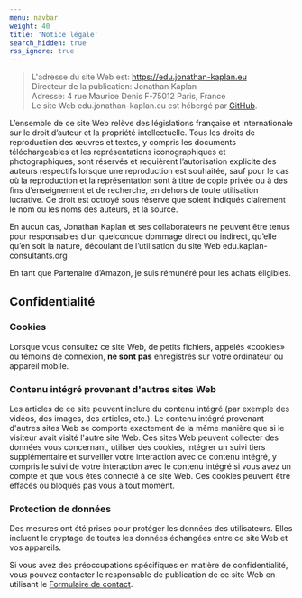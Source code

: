 ```yaml
---
menu: navbar
weight: 40
title: 'Notice légale'
search_hidden: true
rss_ignore: true
---
```

>L'adresse du site Web est: https://edu.jonathan-kaplan.eu  
>Directeur de la publication: Jonathan Kaplan  
>Adresse: 4 rue Maurice Denis F-75012 Paris, France  
>Le site Web edu.jonathan-kaplan.eu est hébergé par [GitHub](https://github.com/).

L’ensemble de ce site Web relève des législations française et internationale sur le droit d’auteur et la propriété intellectuelle. Tous les droits de reproduction des œuvres et textes, y compris les documents téléchargeables et les représentations iconographiques et photographiques, sont réservés et requièrent l’autorisation explicite des auteurs respectifs lorsque une reproduction est souhaitée, sauf pour le cas où la reproduction et la représentation sont à titre de copie privée ou à des fins d’enseignement et de recherche, en dehors de toute utilisation lucrative. Ce droit est octroyé sous réserve que soient indiqués clairement le nom ou les noms des auteurs, et la source.

En aucun cas, Jonathan Kaplan et ses collaborateurs ne peuvent être tenus pour responsables d’un quelconque dommage direct ou indirect, qu’elle qu’en soit la nature, découlant de l’utilisation du site Web edu.kaplan-consultants.org

En tant que Partenaire d’Amazon, je suis rémunéré pour les achats éligibles.

## Confidentialité
### Cookies
Lorsque vous consultez ce site Web, de petits fichiers, appelés «cookies» ou témoins de connexion, **ne sont pas** enregistrés sur votre ordinateur ou appareil mobile.

### Contenu intégré provenant d'autres sites Web
Les articles de ce site peuvent inclure du contenu intégré (par exemple des vidéos, des images, des articles, etc.). Le contenu intégré provenant d'autres sites Web se comporte exactement de la même manière que si le visiteur avait visité l'autre site Web. Ces sites Web peuvent collecter des données vous concernant, utiliser des cookies, intégrer un suivi tiers supplémentaire et surveiller votre interaction avec ce contenu intégré, y compris le suivi de votre interaction avec le contenu intégré si vous avez un compte et que vous êtes connecté à ce site Web. Ces cookies peuvent être effacés ou bloqués pas vous à tout moment.

### Protection de données
Des mesures ont été prises pour protéger les données des utilisateurs. Elles incluent le cryptage de toutes les données échangées entre ce site Web et vos appareils.

Si vous avez des préoccupations spécifiques en matière de confidentialité, vous pouvez contacter le responsable de publication de ce site Web en utilisant le [Formulaire de contact](contact).
